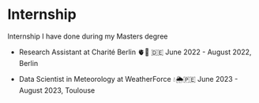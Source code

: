 # Internship
Internship I have done during my Masters degree

- Research Assistant at Charité Berlin 🫀🏥 🇩🇪
June 2022 - August 2022, Berlin

- Data Scientist in Meteorology at WeatherForce 💧🌦️🇵🇪
June 2023 - August 2023, Toulouse
